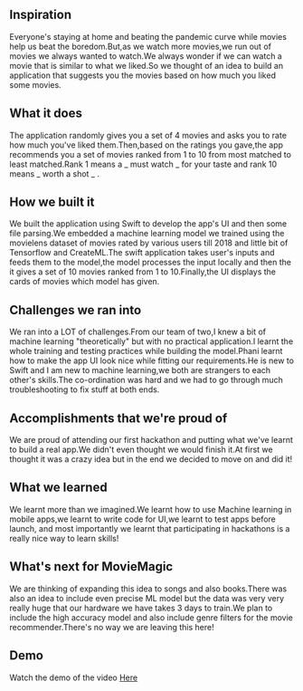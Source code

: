 ## Inspiration
Everyone's staying at home and beating the pandemic curve while movies help us beat the boredom.But,as we watch more movies,we run out of movies we always wanted to watch.We always wonder if we can watch a movie that is similar to what we liked.So we thought of an idea to build an application that suggests you the movies based on how much you liked some movies.
## What it does
The application randomly gives you a set of 4 movies and asks you to rate how much you've liked them.Then,based on the ratings you gave,the app recommends you a set of movies ranked from 1 to 10 from most matched to least matched.Rank 1 means a _ must watch _ for your taste and rank 10 means _ worth a shot _ .
## How we built it
We built the application using Swift to develop the app's UI and then some file parsing.We embedded a machine learning model we trained using the movielens dataset of movies rated by various users till 2018 and little bit of Tensorflow and CreateML.The swift application takes user's inputs and feeds them to the model,the model processes the input locally and then the it gives a set of 10 movies ranked from 1 to 10.Finally,the UI displays the cards of movies which model has given.
## Challenges we ran into
We ran into a LOT of challenges.From our team of two,I knew a bit of machine learning "theoretically" but with no practical application.I learnt the whole training and testing practices while building the model.Phani learnt how to make the app UI look nice while fitting our requirements.He is new to Swift and I am new to machine learning,we both are strangers to each other's skills.The co-ordination was hard and we had to go through much troubleshooting to fix stuff at both ends.
## Accomplishments that we're proud of
We are proud of attending our first hackathon and putting what we've learnt to build a real app.We didn't even thought we would finish it.At first we thought it was a crazy idea but in the end we decided to move on and did it!
## What we learned
We learnt more than we imagined.We learnt how to use Machine learning in mobile apps,we learnt to write code for UI,we learnt to test apps before launch, and most importantly we learnt that participating in hackathons is a really nice way to learn skills!
## What's next for MovieMagic
We are thinking of expanding this idea to songs and also books.There was also an idea to include even precise ML model but the data was very very really huge that our hardware we have takes 3 days to train.We plan to include the high accuracy model and also include genre filters for the movie recommender.There's no way we are leaving this here!

## Demo
Watch the demo of the video [Here](https://www.youtube.com/watch?v=j7RcHVm0KMA&feature=youtu.be)
